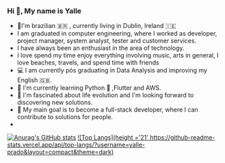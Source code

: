 ### Hi 👋, My name is Yalle 

<!--
**yalle-prado/yalle-prado** is a ✨ _special_ ✨ repository because its `README.md` (this file) appears on your GitHub profile.
-->
- 🔭I'm brazilian 🇧🇷 , currently living in Dublin, Ireland 🇮🇪
- I am graduated in computer engineering, where I worked as developer, project manager, system analyst, tester and customer services.
- I have always been an enthusiast in the area of technology.
- I love spend my time enjoy everything involving music, arts in general, I love beaches, travels, and spend time with friends
- 💻 I am currently pós graduating in Data Analysis and improving my English 🇬🇧.
- 🌱 I'm currently learning Python 🐍 ,Flutter and AWS.
- 💚 I'm fascinated about life evolution and I'm looking forward to discovering new solutions.
- 🎯 My main goal is to become a full-stack developer, where I can contribute to solutions for people.
- 


[![Anurag's GitHub stats](https://github-readme-stats.vercel.app/api?username=yalle-prado&theme=dark&show_icons=true)](https://github.com/yalle-prado/github-readme-stats)    [![Top Langs](height ='21' https://github-readme-stats.vercel.app/api/top-langs/?username=yalle-prado&layout=compact&theme=dark)](https://github.com/yalle-prado/github-readme-stats)


 

